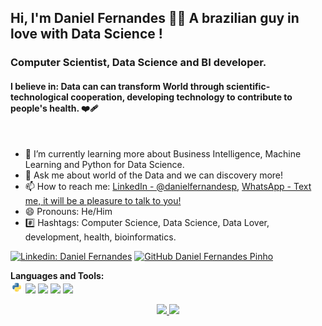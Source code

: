 ## Hi, I'm Daniel Fernandes 👋🏻 A brazilian guy in love with Data Science ! 
### Computer Scientist, Data Science and BI developer.
#### I believe in: Data can can transform World through scientific-technological cooperation, developing technology to contribute to people's health. ❤️‍🩹

</br>

<!-- About and contact-->
- 🌱 I’m currently learning more about Business Intelligence, Machine Learning and Python for Data Science.
- 💬 Ask me about world of the Data and we can discovery more!
- 📫 How to reach me: [LinkedIn - @danielfernandesp](https://www.linkedin.com/in/danielfernandesp/), [WhatsApp - Text me, it will be a pleasure to talk to you! ](https://api.whatsapp.com/send?phone=5531999232150&text=Ei%20Daniel,%20venho%20do%20seu%20GitHub!)
- 😄 Pronouns: He/Him
- #️⃣ Hashtags: Computer Science, Data Science, Data Lover, development, health, bioinformatics.

<!-- Follow icons shortcut -->
[![Linkedin: Daniel Fernandes](https://img.shields.io/badge/-danielfernandesp-blue?style=flat-square&logo=Linkedin&logoColor=white&link=https://www.linkedin.com/in/danielfernandesp)](https://www.linkedin.com/in/danielfernandesp/)
[![GitHub Daniel Fernandes Pinho](https://img.shields.io/github/followers/danielfernandesp?label=follow&style=social)](https://www.linkedin.com/in/danielfernandesp/)

**Languages and Tools:**  
<code><img height="20" src="https://raw.githubusercontent.com/github/explore/80688e429a7d4ef2fca1e82350fe8e3517d3494d/topics/python/python.png"></code>
<code><img height="20" src="https://img.icons8.com/ios-filled/50/fa314a/sql.png"></code>
<code><img height="20" src="https://raw.githubusercontent.com/jmnote/z-icons/master/svg/php.svg"></code>
<code><img height="20" src="https://img.icons8.com/windows/32/4a90e2/r-project.png"></code>
<code><img height="20" src="https://raw.githubusercontent.com/jmnote/z-icons/master/svg/java.svg"></code> 
 
 <div align="center">
  <a href="https://github.com/danielfernandesp">
  <img height="160em" src="https://github-readme-stats.vercel.app/api?username=danielfernandesp&show_icons=true&theme=radical&include_all_commits=true&count_private=true"/>
  <img height="160em" src="https://github-readme-stats.vercel.app/api/top-langs/?username=danielfernandesp&layout=compact&langs_count=7&theme=radical"/>
</div>
